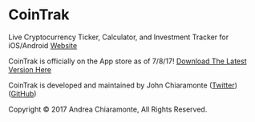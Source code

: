 # CoinTrak
Live Cryptocurrency Ticker, Calculator, and Investment Tracker for iOS/Android
[Website](http://cointrak.me)

CoinTrak is officially on the App store as of 7/8/17!
[Download The Latest Version Here](https://itunes.apple.com/us/app/cointrak/id1252261298?ls=1&mt=8)

CoinTrak is developed and maintained by John Chiaramonte ([Twitter](http://twitter.com/jchiaramonte_)) ([GitHub](http://github.com/jccherry))

Copyright © 2017 Andrea Chiaramonte, All Rights Reserved.

